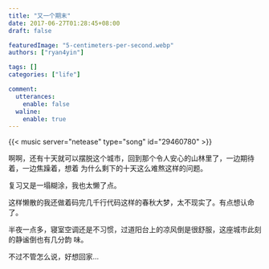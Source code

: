 ```yaml
---
title: "又一个期末"
date: 2017-06-27T01:28:45+08:00
draft: false

featuredImage: "5-centimeters-per-second.webp"
authors: ["ryan4yin"]

tags: []
categories: ["life"]

comment:
  utterances:
    enable: false
  waline:
    enable: true
---
```


<!-- Love Story - The Piano Guys -->

{{< music server="netease" type="song" id="29460780" >}}

啊啊，还有十天就可以摆脱这个城市，回到那个令人安心的山林里了，一边期待着，一边焦躁着，想着
为什么剩下的十天这么难熬这样的问题。

复习又是一塌糊涂，我也太懒了点。

这样懒散的我还做着码完几千行代码这样的春秋大梦，太不现实了。有点想认命了。

半夜一点多，寝室空调还是不习惯，过道阳台上的凉风倒是很舒服，这座城市此刻的静谧倒也有几分韵
味。

不过不管怎么说，好想回家...
